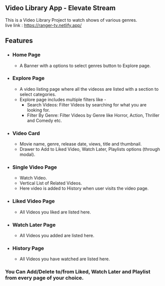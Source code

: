 ## Video Library App - Elevate Stream
This is a Video Library Project to watch shows of various genres. <br/>
live link : https://ranger-tv.netlify.app/

## Features
- ### Home Page
  - A Banner with a options to select genres button to Explore page. 

- ### Explore Page
  - A video listing page where all the videoss are listed with a section to select categories.
  - Explore page includes multiple filters like - 
    - Search Videos: Filter Videos by searching for what you are looking for.
    - Filter By Genre: Filter Videos by Genre like Horror, Action, Thriller and Comedy etc.

- ### Video Card
  - Movie name, genre, release date, views, title and thumbnail.
  - Drawer to Add to Liked Video, Watch Later, Playlists options (through modal).

- ### Single Video Page
  - Watch Video.
  - Vertical List of Related Videos.
  - Here video is added to History when user visits the video page.

- ### Liked Video Page
  - All Videos you liked are listed here.

- ### Watch Later Page
  - All Videos you added are listed here.

- ### History Page
  - All Videos you have watched are listed here.
 
### You Can Add/Delete to/from Liked, Watch Later and Playlist from every page of your choice.
